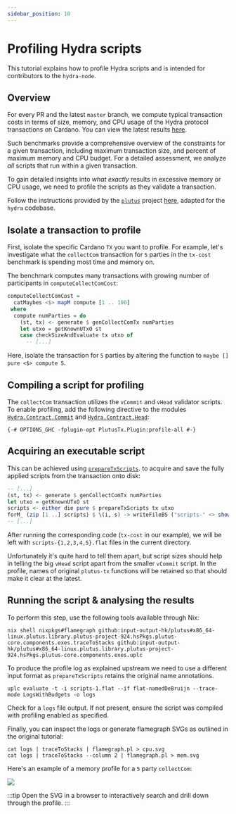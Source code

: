```yaml
---
sidebar_position: 10
---
```


# Profiling Hydra scripts

This tutorial explains how to profile Hydra scripts and is intended for contributors to the `hydra-node`.

## Overview

For every PR and the latest `master` branch, we compute typical transaction costs in terms of size, memory, and CPU usage of the Hydra protocol transactions on Cardano. You can view the latest results [here](https://hydra.family/head-protocol/benchmarks/transaction-cost/).

Such benchmarks provide a comprehensive overview of the constraints for a given transaction, including maximum transaction size, and percent of maximum memory and CPU budget. For a detailed assessment, we analyze _all_ scripts that run within a given transaction.

To gain detailed insights into _what exactly_ results in excessive memory or CPU usage, we need to profile the scripts as they validate a transaction.

Follow the instructions provided by the [`plutus`](https://github.com/input-output-hk/plutus) project [here](https://plutus.readthedocs.io/en/latest/howtos/profiling-scripts.html), adapted for the `hydra` codebase.


## Isolate a transaction to profile

First, isolate the specific Cardano `TX` you want to profile. For example, let's investigate what the `collectCom` transaction
for `5` parties in the `tx-cost` benchmark is spending most time and memory on.

The benchmark computes many transactions with growing number of participants in `computeCollectComCost`:
```haskell
computeCollectComCost =
  catMaybes <$> mapM compute [1 .. 100]
 where
  compute numParties = do
    (st, tx) <- generate $ genCollectComTx numParties
    let utxo = getKnownUTxO st
    case checkSizeAndEvaluate tx utxo of
      -- [...]
```

Here, isolate the transaction for `5` parties by altering the function to `maybe [] pure <$> compute 5`.

## Compiling a script for profiling

The `collectCom` transaction utilizes the `vCommit` and `vHead` validator scripts. To enable profiling, add the following directive to the modules [`Hydra.Contract.Commit`](/haddock/hydra-plutus/Hydra-Contract-Commit.html) and [`Hydra.Contract.Head`](/haddock/hydra-plutus/Hydra-Contract-Head.html):

```
{-# OPTIONS_GHC -fplugin-opt PlutusTx.Plugin:profile-all #-}
```


## Acquiring an executable script

This can be achieved using
[`prepareTxScripts`](/haddock/hydra-node/Hydra-Ledger-Cardano-Evaluate.html#v:prepareTxScripts).
to acquire and save the fully applied scripts from the transaction onto disk:

```haskell
-- [...]
(st, tx) <- generate $ genCollectComTx numParties
let utxo = getKnownUTxO st
scripts <- either die pure $ prepareTxScripts tx utxo
forM_ (zip [1 ..] scripts) $ \(i, s) -> writeFileBS ("scripts-" <> show i <> ".flat") s
-- [...]
```

After running the corresponding code (`tx-cost` in our example), we will be left
with `scripts-{1,2,3,4,5}.flat` files in the current directory.

Unfortunately it's quite hard to tell them apart, but script sizes should help
in telling the big `vHead` script apart from the smaller `vCommit` script. In
the profile, names of original `plutus-tx` functions will be retained so that
should make it clear at the latest.

## Running the script & analysing the results

To perform this step, use the following tools available through Nix:

```
nix shell nixpkgs#flamegraph github:input-output-hk/plutus#x86_64-linux.plutus.library.plutus-project-924.hsPkgs.plutus-core.components.exes.traceToStacks github:input-output-hk/plutus#x86_64-linux.plutus.library.plutus-project-924.hsPkgs.plutus-core.components.exes.uplc
```

To produce the profile log as explained upstream we need to use a different
input format as `prepareTxScripts` retains the original name annotations.

```
uplc evaluate -t -i scripts-1.flat --if flat-namedDeBruijn --trace-mode LogsWithBudgets -o logs
```

Check for a `logs` file output. If not present, ensure the script was compiled with profiling enabled as specified.

Finally, you can inspect the logs or generate flamegraph SVGs as outlined in the original tutorial:

```
cat logs | traceToStacks | flamegraph.pl > cpu.svg
cat logs | traceToStacks --column 2 | flamegraph.pl > mem.svg
```

Here's an example of a memory profile for a `5` party `collectCom`:

![](profile-mem.svg)

:::tip
Open the SVG in a browser to interactively search and drill down through the profile.
:::